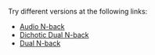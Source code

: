 Try different versions at the following links:
 - [Audio N-back](https://4skinskywalker.github.io/Lite-Dual_N-back/Audio_N-back)
 - [Dichotic Dual N-back](https://4skinskywalker.github.io/Lite-Dual_N-back/Dichotic_Dual_N-back)
 - [Dual N-back](https://4skinskywalker.github.io/Lite-Dual_N-back/Dual_N-back)

